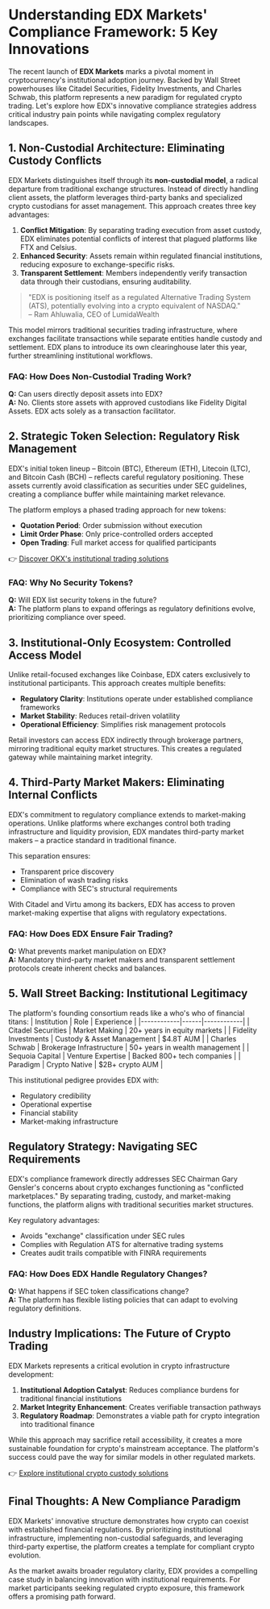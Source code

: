# Understanding EDX Markets' Compliance Framework: 5 Key Innovations

The recent launch of **EDX Markets** marks a pivotal moment in cryptocurrency's institutional adoption journey. Backed by Wall Street powerhouses like Citadel Securities, Fidelity Investments, and Charles Schwab, this platform represents a new paradigm for regulated crypto trading. Let's explore how EDX's innovative compliance strategies address critical industry pain points while navigating complex regulatory landscapes.

## 1. Non-Custodial Architecture: Eliminating Custody Conflicts

EDX Markets distinguishes itself through its **non-custodial model**, a radical departure from traditional exchange structures. Instead of directly handling client assets, the platform leverages third-party banks and specialized crypto custodians for asset management. This approach creates three key advantages:

1. **Conflict Mitigation**: By separating trading execution from asset custody, EDX eliminates potential conflicts of interest that plagued platforms like FTX and Celsius.
2. **Enhanced Security**: Assets remain within regulated financial institutions, reducing exposure to exchange-specific risks.
3. **Transparent Settlement**: Members independently verify transaction data through their custodians, ensuring auditability.

> "EDX is positioning itself as a regulated Alternative Trading System (ATS), potentially evolving into a crypto equivalent of NASDAQ."  
> – Ram Ahluwalia, CEO of LumidaWealth

This model mirrors traditional securities trading infrastructure, where exchanges facilitate transactions while separate entities handle custody and settlement. EDX plans to introduce its own clearinghouse later this year, further streamlining institutional workflows.

### FAQ: How Does Non-Custodial Trading Work?
**Q:** Can users directly deposit assets into EDX?  
**A:** No. Clients store assets with approved custodians like Fidelity Digital Assets. EDX acts solely as a transaction facilitator.

## 2. Strategic Token Selection: Regulatory Risk Management

EDX's initial token lineup – Bitcoin (BTC), Ethereum (ETH), Litecoin (LTC), and Bitcoin Cash (BCH) – reflects careful regulatory positioning. These assets currently avoid classification as securities under SEC guidelines, creating a compliance buffer while maintaining market relevance.

The platform employs a phased trading approach for new tokens:
- **Quotation Period**: Order submission without execution
- **Limit Order Phase**: Only price-controlled orders accepted
- **Open Trading**: Full market access for qualified participants

👉 [Discover OKX's institutional trading solutions](https://bit.ly/okx-bonus)

### FAQ: Why No Security Tokens?
**Q:** Will EDX list security tokens in the future?  
**A:** The platform plans to expand offerings as regulatory definitions evolve, prioritizing compliance over speed.

## 3. Institutional-Only Ecosystem: Controlled Access Model

Unlike retail-focused exchanges like Coinbase, EDX caters exclusively to institutional participants. This approach creates multiple benefits:

- **Regulatory Clarity**: Institutions operate under established compliance frameworks
- **Market Stability**: Reduces retail-driven volatility
- **Operational Efficiency**: Simplifies risk management protocols

Retail investors can access EDX indirectly through brokerage partners, mirroring traditional equity market structures. This creates a regulated gateway while maintaining market integrity.

## 4. Third-Party Market Makers: Eliminating Internal Conflicts

EDX's commitment to regulatory compliance extends to market-making operations. Unlike platforms where exchanges control both trading infrastructure and liquidity provision, EDX mandates third-party market makers – a practice standard in traditional finance.

This separation ensures:
- Transparent price discovery
- Elimination of wash trading risks
- Compliance with SEC's structural requirements

With Citadel and Virtu among its backers, EDX has access to proven market-making expertise that aligns with regulatory expectations.

### FAQ: How Does EDX Ensure Fair Trading?
**Q:** What prevents market manipulation on EDX?  
**A:** Mandatory third-party market makers and transparent settlement protocols create inherent checks and balances.

## 5. Wall Street Backing: Institutional Legitimacy

The platform's founding consortium reads like a who's who of financial titans:
| Institution | Role | Experience |
|------------|------|------------|
| Citadel Securities | Market Making | 20+ years in equity markets |
| Fidelity Investments | Custody & Asset Management | $4.8T AUM |
| Charles Schwab | Brokerage Infrastructure | 50+ years in wealth management |
| Sequoia Capital | Venture Expertise | Backed 800+ tech companies |
| Paradigm | Crypto Native | $2B+ crypto AUM |

This institutional pedigree provides EDX with:
- Regulatory credibility
- Operational expertise
- Financial stability
- Market-making infrastructure

## Regulatory Strategy: Navigating SEC Requirements

EDX's compliance framework directly addresses SEC Chairman Gary Gensler's concerns about crypto exchanges functioning as "conflicted marketplaces." By separating trading, custody, and market-making functions, the platform aligns with traditional securities market structures.

Key regulatory advantages:
- Avoids "exchange" classification under SEC rules
- Complies with Regulation ATS for alternative trading systems
- Creates audit trails compatible with FINRA requirements

### FAQ: How Does EDX Handle Regulatory Changes?
**Q:** What happens if SEC token classifications change?  
**A:** The platform has flexible listing policies that can adapt to evolving regulatory definitions.

## Industry Implications: The Future of Crypto Trading

EDX Markets represents a critical evolution in crypto infrastructure development:
1. **Institutional Adoption Catalyst**: Reduces compliance burdens for traditional financial institutions
2. **Market Integrity Enhancement**: Creates verifiable transaction pathways
3. **Regulatory Roadmap**: Demonstrates a viable path for crypto integration into traditional finance

While this approach may sacrifice retail accessibility, it creates a more sustainable foundation for crypto's mainstream acceptance. The platform's success could pave the way for similar models in other regulated markets.

👉 [Explore institutional crypto custody solutions](https://bit.ly/okx-bonus)

## Final Thoughts: A New Compliance Paradigm

EDX Markets' innovative structure demonstrates how crypto can coexist with established financial regulations. By prioritizing institutional infrastructure, implementing non-custodial safeguards, and leveraging third-party expertise, the platform creates a template for compliant crypto evolution.

As the market awaits broader regulatory clarity, EDX provides a compelling case study in balancing innovation with institutional requirements. For market participants seeking regulated crypto exposure, this framework offers a promising path forward.